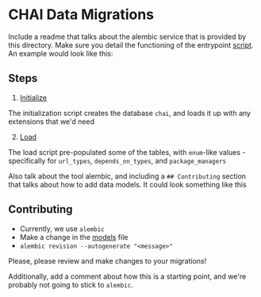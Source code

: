 # CHAI Data Migrations

Include a readme that talks about the alembic service that is provided by this
directory. Make sure you detail the functioning of the entrypoint
[script](./run_migrations.sh). An example would look like this:

## Steps

1. [Initialize](init-script.sql)

The initialization script creates the database `chai`, and loads it up with any
extensions that we'd need

2. [Load](load-values.sql)

The load script pre-populated some of the tables, with `enum`-like values - specifically
for `url_types`, `depends_on_types`, and `package_managers`

Also talk about the tool alembic, and including a `## Contributing` section that talks
about how to add data models. It could look something like this

## Contributing

- Currently, we use `alembic`
- Make a change in the [models](../core/models/__init__.py) file
- `alembic revision --autogenerate "<message>"`

Please, please review and make changes to your migrations!

Additionally, add a comment about how this is a starting point, and we're probably not
going to stick to `alembic`.
